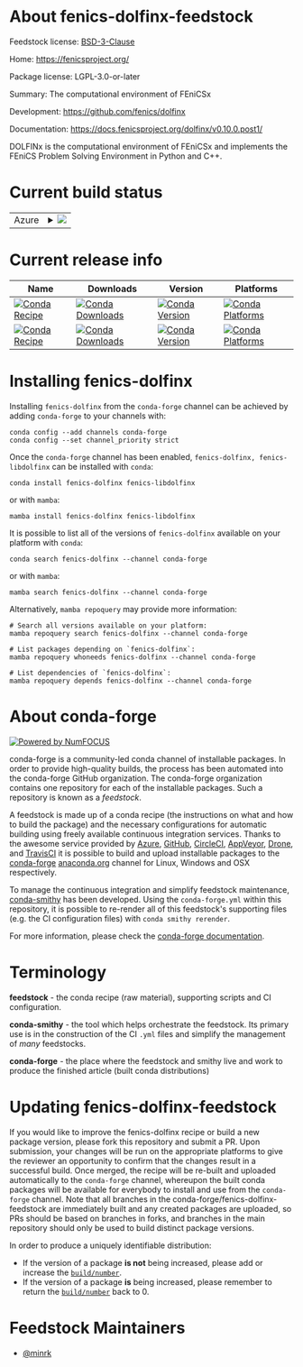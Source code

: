 About fenics-dolfinx-feedstock
==============================

Feedstock license: [BSD-3-Clause](https://github.com/conda-forge/fenics-dolfinx-feedstock/blob/main/LICENSE.txt)

Home: https://fenicsproject.org/

Package license: LGPL-3.0-or-later

Summary: The computational environment of FEniCSx

Development: https://github.com/fenics/dolfinx

Documentation: https://docs.fenicsproject.org/dolfinx/v0.10.0.post1/

DOLFINx is the computational environment of FEniCSx
and implements the FEniCS Problem Solving Environment in Python and C++.

Current build status
====================


<table>
    
  <tr>
    <td>Azure</td>
    <td>
      <details>
        <summary>
          <a href="https://dev.azure.com/conda-forge/feedstock-builds/_build/latest?definitionId=16326&branchName=main">
            <img src="https://dev.azure.com/conda-forge/feedstock-builds/_apis/build/status/fenics-dolfinx-feedstock?branchName=main">
          </a>
        </summary>
        <table>
          <thead><tr><th>Variant</th><th>Status</th></tr></thead>
          <tbody><tr>
              <td>linux_64_mpimpichpython3.10.____cpythonscalarcomplex</td>
              <td>
                <a href="https://dev.azure.com/conda-forge/feedstock-builds/_build/latest?definitionId=16326&branchName=main">
                  <img src="https://dev.azure.com/conda-forge/feedstock-builds/_apis/build/status/fenics-dolfinx-feedstock?branchName=main&jobName=linux&configuration=linux%20linux_64_mpimpichpython3.10.____cpythonscalarcomplex" alt="variant">
                </a>
              </td>
            </tr><tr>
              <td>linux_64_mpimpichpython3.10.____cpythonscalarreal</td>
              <td>
                <a href="https://dev.azure.com/conda-forge/feedstock-builds/_build/latest?definitionId=16326&branchName=main">
                  <img src="https://dev.azure.com/conda-forge/feedstock-builds/_apis/build/status/fenics-dolfinx-feedstock?branchName=main&jobName=linux&configuration=linux%20linux_64_mpimpichpython3.10.____cpythonscalarreal" alt="variant">
                </a>
              </td>
            </tr><tr>
              <td>linux_64_mpimpichpython3.11.____cpythonscalarcomplex</td>
              <td>
                <a href="https://dev.azure.com/conda-forge/feedstock-builds/_build/latest?definitionId=16326&branchName=main">
                  <img src="https://dev.azure.com/conda-forge/feedstock-builds/_apis/build/status/fenics-dolfinx-feedstock?branchName=main&jobName=linux&configuration=linux%20linux_64_mpimpichpython3.11.____cpythonscalarcomplex" alt="variant">
                </a>
              </td>
            </tr><tr>
              <td>linux_64_mpimpichpython3.11.____cpythonscalarreal</td>
              <td>
                <a href="https://dev.azure.com/conda-forge/feedstock-builds/_build/latest?definitionId=16326&branchName=main">
                  <img src="https://dev.azure.com/conda-forge/feedstock-builds/_apis/build/status/fenics-dolfinx-feedstock?branchName=main&jobName=linux&configuration=linux%20linux_64_mpimpichpython3.11.____cpythonscalarreal" alt="variant">
                </a>
              </td>
            </tr><tr>
              <td>linux_64_mpimpichpython3.12.____cpythonscalarcomplex</td>
              <td>
                <a href="https://dev.azure.com/conda-forge/feedstock-builds/_build/latest?definitionId=16326&branchName=main">
                  <img src="https://dev.azure.com/conda-forge/feedstock-builds/_apis/build/status/fenics-dolfinx-feedstock?branchName=main&jobName=linux&configuration=linux%20linux_64_mpimpichpython3.12.____cpythonscalarcomplex" alt="variant">
                </a>
              </td>
            </tr><tr>
              <td>linux_64_mpimpichpython3.12.____cpythonscalarreal</td>
              <td>
                <a href="https://dev.azure.com/conda-forge/feedstock-builds/_build/latest?definitionId=16326&branchName=main">
                  <img src="https://dev.azure.com/conda-forge/feedstock-builds/_apis/build/status/fenics-dolfinx-feedstock?branchName=main&jobName=linux&configuration=linux%20linux_64_mpimpichpython3.12.____cpythonscalarreal" alt="variant">
                </a>
              </td>
            </tr><tr>
              <td>linux_64_mpiopenmpipython3.10.____cpythonscalarcomplex</td>
              <td>
                <a href="https://dev.azure.com/conda-forge/feedstock-builds/_build/latest?definitionId=16326&branchName=main">
                  <img src="https://dev.azure.com/conda-forge/feedstock-builds/_apis/build/status/fenics-dolfinx-feedstock?branchName=main&jobName=linux&configuration=linux%20linux_64_mpiopenmpipython3.10.____cpythonscalarcomplex" alt="variant">
                </a>
              </td>
            </tr><tr>
              <td>linux_64_mpiopenmpipython3.10.____cpythonscalarreal</td>
              <td>
                <a href="https://dev.azure.com/conda-forge/feedstock-builds/_build/latest?definitionId=16326&branchName=main">
                  <img src="https://dev.azure.com/conda-forge/feedstock-builds/_apis/build/status/fenics-dolfinx-feedstock?branchName=main&jobName=linux&configuration=linux%20linux_64_mpiopenmpipython3.10.____cpythonscalarreal" alt="variant">
                </a>
              </td>
            </tr><tr>
              <td>linux_64_mpiopenmpipython3.11.____cpythonscalarcomplex</td>
              <td>
                <a href="https://dev.azure.com/conda-forge/feedstock-builds/_build/latest?definitionId=16326&branchName=main">
                  <img src="https://dev.azure.com/conda-forge/feedstock-builds/_apis/build/status/fenics-dolfinx-feedstock?branchName=main&jobName=linux&configuration=linux%20linux_64_mpiopenmpipython3.11.____cpythonscalarcomplex" alt="variant">
                </a>
              </td>
            </tr><tr>
              <td>linux_64_mpiopenmpipython3.11.____cpythonscalarreal</td>
              <td>
                <a href="https://dev.azure.com/conda-forge/feedstock-builds/_build/latest?definitionId=16326&branchName=main">
                  <img src="https://dev.azure.com/conda-forge/feedstock-builds/_apis/build/status/fenics-dolfinx-feedstock?branchName=main&jobName=linux&configuration=linux%20linux_64_mpiopenmpipython3.11.____cpythonscalarreal" alt="variant">
                </a>
              </td>
            </tr><tr>
              <td>linux_64_mpiopenmpipython3.12.____cpythonscalarcomplex</td>
              <td>
                <a href="https://dev.azure.com/conda-forge/feedstock-builds/_build/latest?definitionId=16326&branchName=main">
                  <img src="https://dev.azure.com/conda-forge/feedstock-builds/_apis/build/status/fenics-dolfinx-feedstock?branchName=main&jobName=linux&configuration=linux%20linux_64_mpiopenmpipython3.12.____cpythonscalarcomplex" alt="variant">
                </a>
              </td>
            </tr><tr>
              <td>linux_64_mpiopenmpipython3.12.____cpythonscalarreal</td>
              <td>
                <a href="https://dev.azure.com/conda-forge/feedstock-builds/_build/latest?definitionId=16326&branchName=main">
                  <img src="https://dev.azure.com/conda-forge/feedstock-builds/_apis/build/status/fenics-dolfinx-feedstock?branchName=main&jobName=linux&configuration=linux%20linux_64_mpiopenmpipython3.12.____cpythonscalarreal" alt="variant">
                </a>
              </td>
            </tr><tr>
              <td>linux_aarch64_mpimpichpython3.10.____cpythonscalarcomplex</td>
              <td>
                <a href="https://dev.azure.com/conda-forge/feedstock-builds/_build/latest?definitionId=16326&branchName=main">
                  <img src="https://dev.azure.com/conda-forge/feedstock-builds/_apis/build/status/fenics-dolfinx-feedstock?branchName=main&jobName=linux&configuration=linux%20linux_aarch64_mpimpichpython3.10.____cpythonscalarcomplex" alt="variant">
                </a>
              </td>
            </tr><tr>
              <td>linux_aarch64_mpimpichpython3.10.____cpythonscalarreal</td>
              <td>
                <a href="https://dev.azure.com/conda-forge/feedstock-builds/_build/latest?definitionId=16326&branchName=main">
                  <img src="https://dev.azure.com/conda-forge/feedstock-builds/_apis/build/status/fenics-dolfinx-feedstock?branchName=main&jobName=linux&configuration=linux%20linux_aarch64_mpimpichpython3.10.____cpythonscalarreal" alt="variant">
                </a>
              </td>
            </tr><tr>
              <td>linux_aarch64_mpimpichpython3.11.____cpythonscalarcomplex</td>
              <td>
                <a href="https://dev.azure.com/conda-forge/feedstock-builds/_build/latest?definitionId=16326&branchName=main">
                  <img src="https://dev.azure.com/conda-forge/feedstock-builds/_apis/build/status/fenics-dolfinx-feedstock?branchName=main&jobName=linux&configuration=linux%20linux_aarch64_mpimpichpython3.11.____cpythonscalarcomplex" alt="variant">
                </a>
              </td>
            </tr><tr>
              <td>linux_aarch64_mpimpichpython3.11.____cpythonscalarreal</td>
              <td>
                <a href="https://dev.azure.com/conda-forge/feedstock-builds/_build/latest?definitionId=16326&branchName=main">
                  <img src="https://dev.azure.com/conda-forge/feedstock-builds/_apis/build/status/fenics-dolfinx-feedstock?branchName=main&jobName=linux&configuration=linux%20linux_aarch64_mpimpichpython3.11.____cpythonscalarreal" alt="variant">
                </a>
              </td>
            </tr><tr>
              <td>linux_aarch64_mpimpichpython3.12.____cpythonscalarcomplex</td>
              <td>
                <a href="https://dev.azure.com/conda-forge/feedstock-builds/_build/latest?definitionId=16326&branchName=main">
                  <img src="https://dev.azure.com/conda-forge/feedstock-builds/_apis/build/status/fenics-dolfinx-feedstock?branchName=main&jobName=linux&configuration=linux%20linux_aarch64_mpimpichpython3.12.____cpythonscalarcomplex" alt="variant">
                </a>
              </td>
            </tr><tr>
              <td>linux_aarch64_mpimpichpython3.12.____cpythonscalarreal</td>
              <td>
                <a href="https://dev.azure.com/conda-forge/feedstock-builds/_build/latest?definitionId=16326&branchName=main">
                  <img src="https://dev.azure.com/conda-forge/feedstock-builds/_apis/build/status/fenics-dolfinx-feedstock?branchName=main&jobName=linux&configuration=linux%20linux_aarch64_mpimpichpython3.12.____cpythonscalarreal" alt="variant">
                </a>
              </td>
            </tr><tr>
              <td>linux_aarch64_mpiopenmpipython3.10.____cpythonscalarcomplex</td>
              <td>
                <a href="https://dev.azure.com/conda-forge/feedstock-builds/_build/latest?definitionId=16326&branchName=main">
                  <img src="https://dev.azure.com/conda-forge/feedstock-builds/_apis/build/status/fenics-dolfinx-feedstock?branchName=main&jobName=linux&configuration=linux%20linux_aarch64_mpiopenmpipython3.10.____cpythonscalarcomplex" alt="variant">
                </a>
              </td>
            </tr><tr>
              <td>linux_aarch64_mpiopenmpipython3.10.____cpythonscalarreal</td>
              <td>
                <a href="https://dev.azure.com/conda-forge/feedstock-builds/_build/latest?definitionId=16326&branchName=main">
                  <img src="https://dev.azure.com/conda-forge/feedstock-builds/_apis/build/status/fenics-dolfinx-feedstock?branchName=main&jobName=linux&configuration=linux%20linux_aarch64_mpiopenmpipython3.10.____cpythonscalarreal" alt="variant">
                </a>
              </td>
            </tr><tr>
              <td>linux_aarch64_mpiopenmpipython3.11.____cpythonscalarcomplex</td>
              <td>
                <a href="https://dev.azure.com/conda-forge/feedstock-builds/_build/latest?definitionId=16326&branchName=main">
                  <img src="https://dev.azure.com/conda-forge/feedstock-builds/_apis/build/status/fenics-dolfinx-feedstock?branchName=main&jobName=linux&configuration=linux%20linux_aarch64_mpiopenmpipython3.11.____cpythonscalarcomplex" alt="variant">
                </a>
              </td>
            </tr><tr>
              <td>linux_aarch64_mpiopenmpipython3.11.____cpythonscalarreal</td>
              <td>
                <a href="https://dev.azure.com/conda-forge/feedstock-builds/_build/latest?definitionId=16326&branchName=main">
                  <img src="https://dev.azure.com/conda-forge/feedstock-builds/_apis/build/status/fenics-dolfinx-feedstock?branchName=main&jobName=linux&configuration=linux%20linux_aarch64_mpiopenmpipython3.11.____cpythonscalarreal" alt="variant">
                </a>
              </td>
            </tr><tr>
              <td>linux_aarch64_mpiopenmpipython3.12.____cpythonscalarcomplex</td>
              <td>
                <a href="https://dev.azure.com/conda-forge/feedstock-builds/_build/latest?definitionId=16326&branchName=main">
                  <img src="https://dev.azure.com/conda-forge/feedstock-builds/_apis/build/status/fenics-dolfinx-feedstock?branchName=main&jobName=linux&configuration=linux%20linux_aarch64_mpiopenmpipython3.12.____cpythonscalarcomplex" alt="variant">
                </a>
              </td>
            </tr><tr>
              <td>linux_aarch64_mpiopenmpipython3.12.____cpythonscalarreal</td>
              <td>
                <a href="https://dev.azure.com/conda-forge/feedstock-builds/_build/latest?definitionId=16326&branchName=main">
                  <img src="https://dev.azure.com/conda-forge/feedstock-builds/_apis/build/status/fenics-dolfinx-feedstock?branchName=main&jobName=linux&configuration=linux%20linux_aarch64_mpiopenmpipython3.12.____cpythonscalarreal" alt="variant">
                </a>
              </td>
            </tr><tr>
              <td>osx_64_mpimpichpython3.10.____cpythonscalarcomplex</td>
              <td>
                <a href="https://dev.azure.com/conda-forge/feedstock-builds/_build/latest?definitionId=16326&branchName=main">
                  <img src="https://dev.azure.com/conda-forge/feedstock-builds/_apis/build/status/fenics-dolfinx-feedstock?branchName=main&jobName=osx&configuration=osx%20osx_64_mpimpichpython3.10.____cpythonscalarcomplex" alt="variant">
                </a>
              </td>
            </tr><tr>
              <td>osx_64_mpimpichpython3.10.____cpythonscalarreal</td>
              <td>
                <a href="https://dev.azure.com/conda-forge/feedstock-builds/_build/latest?definitionId=16326&branchName=main">
                  <img src="https://dev.azure.com/conda-forge/feedstock-builds/_apis/build/status/fenics-dolfinx-feedstock?branchName=main&jobName=osx&configuration=osx%20osx_64_mpimpichpython3.10.____cpythonscalarreal" alt="variant">
                </a>
              </td>
            </tr><tr>
              <td>osx_64_mpimpichpython3.11.____cpythonscalarcomplex</td>
              <td>
                <a href="https://dev.azure.com/conda-forge/feedstock-builds/_build/latest?definitionId=16326&branchName=main">
                  <img src="https://dev.azure.com/conda-forge/feedstock-builds/_apis/build/status/fenics-dolfinx-feedstock?branchName=main&jobName=osx&configuration=osx%20osx_64_mpimpichpython3.11.____cpythonscalarcomplex" alt="variant">
                </a>
              </td>
            </tr><tr>
              <td>osx_64_mpimpichpython3.11.____cpythonscalarreal</td>
              <td>
                <a href="https://dev.azure.com/conda-forge/feedstock-builds/_build/latest?definitionId=16326&branchName=main">
                  <img src="https://dev.azure.com/conda-forge/feedstock-builds/_apis/build/status/fenics-dolfinx-feedstock?branchName=main&jobName=osx&configuration=osx%20osx_64_mpimpichpython3.11.____cpythonscalarreal" alt="variant">
                </a>
              </td>
            </tr><tr>
              <td>osx_64_mpimpichpython3.12.____cpythonscalarcomplex</td>
              <td>
                <a href="https://dev.azure.com/conda-forge/feedstock-builds/_build/latest?definitionId=16326&branchName=main">
                  <img src="https://dev.azure.com/conda-forge/feedstock-builds/_apis/build/status/fenics-dolfinx-feedstock?branchName=main&jobName=osx&configuration=osx%20osx_64_mpimpichpython3.12.____cpythonscalarcomplex" alt="variant">
                </a>
              </td>
            </tr><tr>
              <td>osx_64_mpimpichpython3.12.____cpythonscalarreal</td>
              <td>
                <a href="https://dev.azure.com/conda-forge/feedstock-builds/_build/latest?definitionId=16326&branchName=main">
                  <img src="https://dev.azure.com/conda-forge/feedstock-builds/_apis/build/status/fenics-dolfinx-feedstock?branchName=main&jobName=osx&configuration=osx%20osx_64_mpimpichpython3.12.____cpythonscalarreal" alt="variant">
                </a>
              </td>
            </tr><tr>
              <td>osx_64_mpiopenmpipython3.10.____cpythonscalarcomplex</td>
              <td>
                <a href="https://dev.azure.com/conda-forge/feedstock-builds/_build/latest?definitionId=16326&branchName=main">
                  <img src="https://dev.azure.com/conda-forge/feedstock-builds/_apis/build/status/fenics-dolfinx-feedstock?branchName=main&jobName=osx&configuration=osx%20osx_64_mpiopenmpipython3.10.____cpythonscalarcomplex" alt="variant">
                </a>
              </td>
            </tr><tr>
              <td>osx_64_mpiopenmpipython3.10.____cpythonscalarreal</td>
              <td>
                <a href="https://dev.azure.com/conda-forge/feedstock-builds/_build/latest?definitionId=16326&branchName=main">
                  <img src="https://dev.azure.com/conda-forge/feedstock-builds/_apis/build/status/fenics-dolfinx-feedstock?branchName=main&jobName=osx&configuration=osx%20osx_64_mpiopenmpipython3.10.____cpythonscalarreal" alt="variant">
                </a>
              </td>
            </tr><tr>
              <td>osx_64_mpiopenmpipython3.11.____cpythonscalarcomplex</td>
              <td>
                <a href="https://dev.azure.com/conda-forge/feedstock-builds/_build/latest?definitionId=16326&branchName=main">
                  <img src="https://dev.azure.com/conda-forge/feedstock-builds/_apis/build/status/fenics-dolfinx-feedstock?branchName=main&jobName=osx&configuration=osx%20osx_64_mpiopenmpipython3.11.____cpythonscalarcomplex" alt="variant">
                </a>
              </td>
            </tr><tr>
              <td>osx_64_mpiopenmpipython3.11.____cpythonscalarreal</td>
              <td>
                <a href="https://dev.azure.com/conda-forge/feedstock-builds/_build/latest?definitionId=16326&branchName=main">
                  <img src="https://dev.azure.com/conda-forge/feedstock-builds/_apis/build/status/fenics-dolfinx-feedstock?branchName=main&jobName=osx&configuration=osx%20osx_64_mpiopenmpipython3.11.____cpythonscalarreal" alt="variant">
                </a>
              </td>
            </tr><tr>
              <td>osx_64_mpiopenmpipython3.12.____cpythonscalarcomplex</td>
              <td>
                <a href="https://dev.azure.com/conda-forge/feedstock-builds/_build/latest?definitionId=16326&branchName=main">
                  <img src="https://dev.azure.com/conda-forge/feedstock-builds/_apis/build/status/fenics-dolfinx-feedstock?branchName=main&jobName=osx&configuration=osx%20osx_64_mpiopenmpipython3.12.____cpythonscalarcomplex" alt="variant">
                </a>
              </td>
            </tr><tr>
              <td>osx_64_mpiopenmpipython3.12.____cpythonscalarreal</td>
              <td>
                <a href="https://dev.azure.com/conda-forge/feedstock-builds/_build/latest?definitionId=16326&branchName=main">
                  <img src="https://dev.azure.com/conda-forge/feedstock-builds/_apis/build/status/fenics-dolfinx-feedstock?branchName=main&jobName=osx&configuration=osx%20osx_64_mpiopenmpipython3.12.____cpythonscalarreal" alt="variant">
                </a>
              </td>
            </tr><tr>
              <td>osx_arm64_mpimpichpython3.10.____cpythonscalarcomplex</td>
              <td>
                <a href="https://dev.azure.com/conda-forge/feedstock-builds/_build/latest?definitionId=16326&branchName=main">
                  <img src="https://dev.azure.com/conda-forge/feedstock-builds/_apis/build/status/fenics-dolfinx-feedstock?branchName=main&jobName=osx&configuration=osx%20osx_arm64_mpimpichpython3.10.____cpythonscalarcomplex" alt="variant">
                </a>
              </td>
            </tr><tr>
              <td>osx_arm64_mpimpichpython3.10.____cpythonscalarreal</td>
              <td>
                <a href="https://dev.azure.com/conda-forge/feedstock-builds/_build/latest?definitionId=16326&branchName=main">
                  <img src="https://dev.azure.com/conda-forge/feedstock-builds/_apis/build/status/fenics-dolfinx-feedstock?branchName=main&jobName=osx&configuration=osx%20osx_arm64_mpimpichpython3.10.____cpythonscalarreal" alt="variant">
                </a>
              </td>
            </tr><tr>
              <td>osx_arm64_mpimpichpython3.11.____cpythonscalarcomplex</td>
              <td>
                <a href="https://dev.azure.com/conda-forge/feedstock-builds/_build/latest?definitionId=16326&branchName=main">
                  <img src="https://dev.azure.com/conda-forge/feedstock-builds/_apis/build/status/fenics-dolfinx-feedstock?branchName=main&jobName=osx&configuration=osx%20osx_arm64_mpimpichpython3.11.____cpythonscalarcomplex" alt="variant">
                </a>
              </td>
            </tr><tr>
              <td>osx_arm64_mpimpichpython3.11.____cpythonscalarreal</td>
              <td>
                <a href="https://dev.azure.com/conda-forge/feedstock-builds/_build/latest?definitionId=16326&branchName=main">
                  <img src="https://dev.azure.com/conda-forge/feedstock-builds/_apis/build/status/fenics-dolfinx-feedstock?branchName=main&jobName=osx&configuration=osx%20osx_arm64_mpimpichpython3.11.____cpythonscalarreal" alt="variant">
                </a>
              </td>
            </tr><tr>
              <td>osx_arm64_mpimpichpython3.12.____cpythonscalarcomplex</td>
              <td>
                <a href="https://dev.azure.com/conda-forge/feedstock-builds/_build/latest?definitionId=16326&branchName=main">
                  <img src="https://dev.azure.com/conda-forge/feedstock-builds/_apis/build/status/fenics-dolfinx-feedstock?branchName=main&jobName=osx&configuration=osx%20osx_arm64_mpimpichpython3.12.____cpythonscalarcomplex" alt="variant">
                </a>
              </td>
            </tr><tr>
              <td>osx_arm64_mpimpichpython3.12.____cpythonscalarreal</td>
              <td>
                <a href="https://dev.azure.com/conda-forge/feedstock-builds/_build/latest?definitionId=16326&branchName=main">
                  <img src="https://dev.azure.com/conda-forge/feedstock-builds/_apis/build/status/fenics-dolfinx-feedstock?branchName=main&jobName=osx&configuration=osx%20osx_arm64_mpimpichpython3.12.____cpythonscalarreal" alt="variant">
                </a>
              </td>
            </tr><tr>
              <td>osx_arm64_mpiopenmpipython3.10.____cpythonscalarcomplex</td>
              <td>
                <a href="https://dev.azure.com/conda-forge/feedstock-builds/_build/latest?definitionId=16326&branchName=main">
                  <img src="https://dev.azure.com/conda-forge/feedstock-builds/_apis/build/status/fenics-dolfinx-feedstock?branchName=main&jobName=osx&configuration=osx%20osx_arm64_mpiopenmpipython3.10.____cpythonscalarcomplex" alt="variant">
                </a>
              </td>
            </tr><tr>
              <td>osx_arm64_mpiopenmpipython3.10.____cpythonscalarreal</td>
              <td>
                <a href="https://dev.azure.com/conda-forge/feedstock-builds/_build/latest?definitionId=16326&branchName=main">
                  <img src="https://dev.azure.com/conda-forge/feedstock-builds/_apis/build/status/fenics-dolfinx-feedstock?branchName=main&jobName=osx&configuration=osx%20osx_arm64_mpiopenmpipython3.10.____cpythonscalarreal" alt="variant">
                </a>
              </td>
            </tr><tr>
              <td>osx_arm64_mpiopenmpipython3.11.____cpythonscalarcomplex</td>
              <td>
                <a href="https://dev.azure.com/conda-forge/feedstock-builds/_build/latest?definitionId=16326&branchName=main">
                  <img src="https://dev.azure.com/conda-forge/feedstock-builds/_apis/build/status/fenics-dolfinx-feedstock?branchName=main&jobName=osx&configuration=osx%20osx_arm64_mpiopenmpipython3.11.____cpythonscalarcomplex" alt="variant">
                </a>
              </td>
            </tr><tr>
              <td>osx_arm64_mpiopenmpipython3.11.____cpythonscalarreal</td>
              <td>
                <a href="https://dev.azure.com/conda-forge/feedstock-builds/_build/latest?definitionId=16326&branchName=main">
                  <img src="https://dev.azure.com/conda-forge/feedstock-builds/_apis/build/status/fenics-dolfinx-feedstock?branchName=main&jobName=osx&configuration=osx%20osx_arm64_mpiopenmpipython3.11.____cpythonscalarreal" alt="variant">
                </a>
              </td>
            </tr><tr>
              <td>osx_arm64_mpiopenmpipython3.12.____cpythonscalarcomplex</td>
              <td>
                <a href="https://dev.azure.com/conda-forge/feedstock-builds/_build/latest?definitionId=16326&branchName=main">
                  <img src="https://dev.azure.com/conda-forge/feedstock-builds/_apis/build/status/fenics-dolfinx-feedstock?branchName=main&jobName=osx&configuration=osx%20osx_arm64_mpiopenmpipython3.12.____cpythonscalarcomplex" alt="variant">
                </a>
              </td>
            </tr><tr>
              <td>osx_arm64_mpiopenmpipython3.12.____cpythonscalarreal</td>
              <td>
                <a href="https://dev.azure.com/conda-forge/feedstock-builds/_build/latest?definitionId=16326&branchName=main">
                  <img src="https://dev.azure.com/conda-forge/feedstock-builds/_apis/build/status/fenics-dolfinx-feedstock?branchName=main&jobName=osx&configuration=osx%20osx_arm64_mpiopenmpipython3.12.____cpythonscalarreal" alt="variant">
                </a>
              </td>
            </tr>
          </tbody>
        </table>
      </details>
    </td>
  </tr>
</table>

Current release info
====================

| Name | Downloads | Version | Platforms |
| --- | --- | --- | --- |
| [![Conda Recipe](https://img.shields.io/badge/recipe-fenics--dolfinx-green.svg)](https://anaconda.org/conda-forge/fenics-dolfinx) | [![Conda Downloads](https://img.shields.io/conda/dn/conda-forge/fenics-dolfinx.svg)](https://anaconda.org/conda-forge/fenics-dolfinx) | [![Conda Version](https://img.shields.io/conda/vn/conda-forge/fenics-dolfinx.svg)](https://anaconda.org/conda-forge/fenics-dolfinx) | [![Conda Platforms](https://img.shields.io/conda/pn/conda-forge/fenics-dolfinx.svg)](https://anaconda.org/conda-forge/fenics-dolfinx) |
| [![Conda Recipe](https://img.shields.io/badge/recipe-fenics--libdolfinx-green.svg)](https://anaconda.org/conda-forge/fenics-libdolfinx) | [![Conda Downloads](https://img.shields.io/conda/dn/conda-forge/fenics-libdolfinx.svg)](https://anaconda.org/conda-forge/fenics-libdolfinx) | [![Conda Version](https://img.shields.io/conda/vn/conda-forge/fenics-libdolfinx.svg)](https://anaconda.org/conda-forge/fenics-libdolfinx) | [![Conda Platforms](https://img.shields.io/conda/pn/conda-forge/fenics-libdolfinx.svg)](https://anaconda.org/conda-forge/fenics-libdolfinx) |

Installing fenics-dolfinx
=========================

Installing `fenics-dolfinx` from the `conda-forge` channel can be achieved by adding `conda-forge` to your channels with:

```
conda config --add channels conda-forge
conda config --set channel_priority strict
```

Once the `conda-forge` channel has been enabled, `fenics-dolfinx, fenics-libdolfinx` can be installed with `conda`:

```
conda install fenics-dolfinx fenics-libdolfinx
```

or with `mamba`:

```
mamba install fenics-dolfinx fenics-libdolfinx
```

It is possible to list all of the versions of `fenics-dolfinx` available on your platform with `conda`:

```
conda search fenics-dolfinx --channel conda-forge
```

or with `mamba`:

```
mamba search fenics-dolfinx --channel conda-forge
```

Alternatively, `mamba repoquery` may provide more information:

```
# Search all versions available on your platform:
mamba repoquery search fenics-dolfinx --channel conda-forge

# List packages depending on `fenics-dolfinx`:
mamba repoquery whoneeds fenics-dolfinx --channel conda-forge

# List dependencies of `fenics-dolfinx`:
mamba repoquery depends fenics-dolfinx --channel conda-forge
```


About conda-forge
=================

[![Powered by
NumFOCUS](https://img.shields.io/badge/powered%20by-NumFOCUS-orange.svg?style=flat&colorA=E1523D&colorB=007D8A)](https://numfocus.org)

conda-forge is a community-led conda channel of installable packages.
In order to provide high-quality builds, the process has been automated into the
conda-forge GitHub organization. The conda-forge organization contains one repository
for each of the installable packages. Such a repository is known as a *feedstock*.

A feedstock is made up of a conda recipe (the instructions on what and how to build
the package) and the necessary configurations for automatic building using freely
available continuous integration services. Thanks to the awesome service provided by
[Azure](https://azure.microsoft.com/en-us/services/devops/), [GitHub](https://github.com/),
[CircleCI](https://circleci.com/), [AppVeyor](https://www.appveyor.com/),
[Drone](https://cloud.drone.io/welcome), and [TravisCI](https://travis-ci.com/)
it is possible to build and upload installable packages to the
[conda-forge](https://anaconda.org/conda-forge) [anaconda.org](https://anaconda.org/)
channel for Linux, Windows and OSX respectively.

To manage the continuous integration and simplify feedstock maintenance,
[conda-smithy](https://github.com/conda-forge/conda-smithy) has been developed.
Using the ``conda-forge.yml`` within this repository, it is possible to re-render all of
this feedstock's supporting files (e.g. the CI configuration files) with ``conda smithy rerender``.

For more information, please check the [conda-forge documentation](https://conda-forge.org/docs/).

Terminology
===========

**feedstock** - the conda recipe (raw material), supporting scripts and CI configuration.

**conda-smithy** - the tool which helps orchestrate the feedstock.
                   Its primary use is in the construction of the CI ``.yml`` files
                   and simplify the management of *many* feedstocks.

**conda-forge** - the place where the feedstock and smithy live and work to
                  produce the finished article (built conda distributions)


Updating fenics-dolfinx-feedstock
=================================

If you would like to improve the fenics-dolfinx recipe or build a new
package version, please fork this repository and submit a PR. Upon submission,
your changes will be run on the appropriate platforms to give the reviewer an
opportunity to confirm that the changes result in a successful build. Once
merged, the recipe will be re-built and uploaded automatically to the
`conda-forge` channel, whereupon the built conda packages will be available for
everybody to install and use from the `conda-forge` channel.
Note that all branches in the conda-forge/fenics-dolfinx-feedstock are
immediately built and any created packages are uploaded, so PRs should be based
on branches in forks, and branches in the main repository should only be used to
build distinct package versions.

In order to produce a uniquely identifiable distribution:
 * If the version of a package **is not** being increased, please add or increase
   the [``build/number``](https://docs.conda.io/projects/conda-build/en/latest/resources/define-metadata.html#build-number-and-string).
 * If the version of a package **is** being increased, please remember to return
   the [``build/number``](https://docs.conda.io/projects/conda-build/en/latest/resources/define-metadata.html#build-number-and-string)
   back to 0.

Feedstock Maintainers
=====================

* [@minrk](https://github.com/minrk/)


